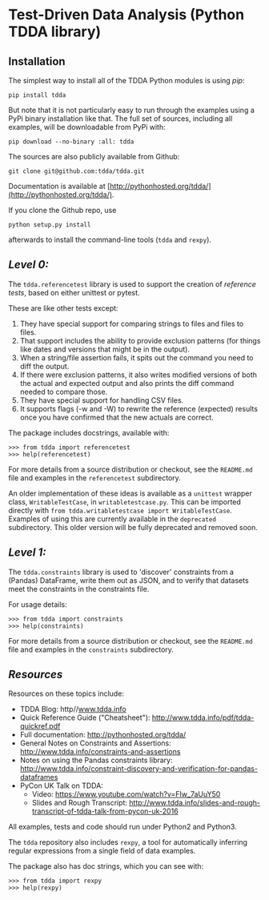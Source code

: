 Test-Driven Data Analysis (Python TDDA library)
===============================================

Installation
------------

The simplest way to install all of the TDDA Python modules is using *pip*:

    pip install tdda

But note that it is not particularly easy to run through the examples using
a PyPi binary installation like that. The full set of sources, including
all examples, will be downloadable from PyPi with:

    pip download --no-binary :all: tdda

The sources are also publicly available from Github:

    git clone git@github.com:tdda/tdda.git

Documentation is available at [http://pythonhosted.org/tdda/](http://pythonhosted.org/tdda/).

If you clone the Github repo, use

    python setup.py install

afterwards to install the command-line tools (`tdda` and `rexpy`).


*Level 0:*
----------

The `tdda.referencetest` library is used to support
the creation of *reference tests*, based on either unittest or pytest.

These are like other tests except:

  1. They have special support for comparing strings to files
     and files to files.
  2. That support includes the ability to provide exclusion patterns
     (for things like dates and versions that might be in the output).
  3. When a string/file assertion fails, it spits out the command you
     need to diff the output.
  4. If there were exclusion patterns, it also writes modified versions
     of both the actual and expected output and also prints the diff
     command needed to compare those.
  5. They have special support for handling CSV files.
  6. It supports flags (-w and -W)  to rewrite the reference (expected)
     results once you have confirmed that the new actuals are correct.

The package includes docstrings, available with:

    >>> from tdda import referencetest
    >>> help(referencetest)

For more details from a source distribution or checkout, see the `README.md`
file and examples in the `referencetest` subdirectory.

An older implementation of these ideas is available as a `unittest`
wrapper class, `WritableTestCase`, in `writabletestcase.py`.
This can be imported directly with
`from tdda.writabletestcase import WritableTestCase`. Examples of using
this are currently available in the `deprecated` subdirectory. This older
version will be fully deprecated and removed soon.

*Level 1:*
----------

The `tdda.constraints` library is used to 'discover' constraints
from a (Pandas) DataFrame, write them out as JSON, and to verify that
datasets meet the constraints in the constraints file.

For usage details:

    >>> from tdda import constraints
    >>> help(constraints)

For more details from a source distribution or checkout, see the `README.md`
file and examples in the `constraints` subdirectory.

*Resources*
-----------

Resources on these topics include:

  * TDDA Blog: http//www.tdda.info
  * Quick Reference Guide ("Cheatsheet"): http://www.tdda.info/pdf/tdda-quickref.pdf
  * Full documentation: http://pythonhosted.org/tdda/
  * General Notes on Constraints and Assertions: http://www.tdda.info/constraints-and-assertions
  * Notes on using the Pandas constraints library:
    http://www.tdda.info/constraint-discovery-and-verification-for-pandas-dataframes
  * PyCon UK Talk on TDDA:
      - Video: https://www.youtube.com/watch?v=FIw_7aUuY50
      - Slides and Rough Transcript:   http://www.tdda.info/slides-and-rough-transcript-of-tdda-talk-from-pycon-uk-2016

All examples, tests and code should run under Python2 and Python3.

The `tdda` repository also includes `rexpy`, a tool for automatically
inferring regular expressions from a single field of data examples.

The package also has doc strings, which you can see with:

    >>> from tdda import rexpy
    >>> help(rexpy)
